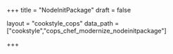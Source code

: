 +++
title = "NodeInitPackage"
draft = false

layout = "cookstyle_cops"
data_path = ["cookstyle","cops_chef_modernize_nodeinitpackage"]

+++

<!-- The content of this page is automatically generated from the
cops_chef_modernize_nodeinitpackage.yml file in github.com/chef/cookstyle/blob/master/docs-chef-io/data/cookstyle/. -->
